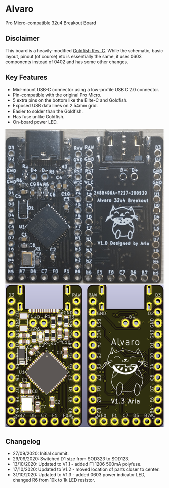 # Alvaro
 Pro Micro-compatible 32u4 Breakout Board

## Disclaimer
This board is a heavily-modified [Goldfish Rev. C](https://github.com/staticintlucas/Goldfish). While the schematic, basic layout, pinout (of course) etc is essentially the same, it uses 0603 components instead of 0402 and has some other changes.

## Key Features
* Mid-mount USB-C connector using a low-profile USB C 2.0 connector.
* Pin-compatible with the original Pro Micro.
* 5 extra pins on the bottom like the Elite-C and Goldfish.
* Exposed USB data lines on 2.54mm grid.
* Easier to solder than the Goldfish.
* Has fuse unlike Goldfish.
* On-board power LED.

![Alvaro Photo](Images/Photo.jpg)
![Alvaro Render](Images/Render.png)

## Changelog
* 27/09/2020: Initial commit.
* 29/09/2020: Switched D1 size from SOD323 to SOD123.
* 13/10/2020: Updated to V1.1 - added F1 1206 500mA polyfuse.
* 17/10/2020: Updated to V1.2 - moved location of parts closer to center.
* 31/10/2020: Updated to V1.3 - added 0603 power indicator LED, changed R6 from 10k to 1k LED resistor.